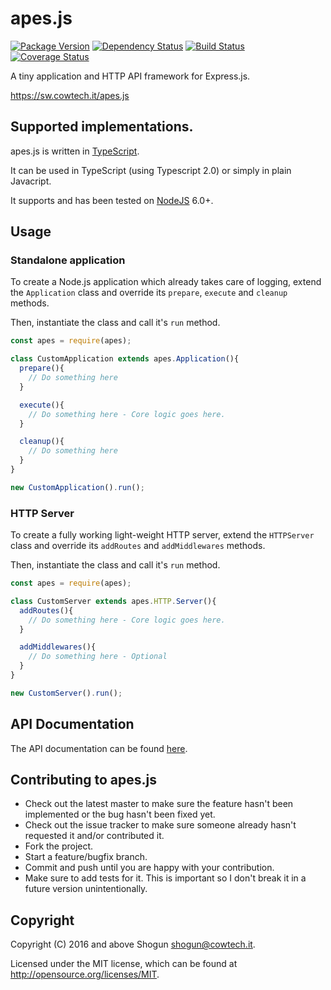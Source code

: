 # apes.js

[![Package Version](https://badge.fury.io/js/apes.js.png)](http://badge.fury.io/js/apes.js)
[![Dependency Status](https://gemnasium.com/ShogunPanda/apes.js.png?travis)](https://gemnasium.com/ShogunPanda/apes.js)
[![Build Status](https://secure.travis-ci.org/ShogunPanda/apes.js.png?branch=master)](http://travis-ci.org/ShogunPanda/apes.js)
[![Coverage Status](https://coveralls.io/repos/github/ShogunPanda/apes.js/badge.svg?branch=master)](https://coveralls.io/github/ShogunPanda/apes.js?branch=master)

A tiny application and HTTP API framework for Express.js.

https://sw.cowtech.it/apes.js

## Supported implementations.

apes.js is written in [TypeScript](https://typescriptlang.org). 

It can be used in TypeScript (using Typescript 2.0) or simply in plain Javacript.

It supports and has been tested on [NodeJS](http://nodejs.org) 6.0+.

## Usage

### Standalone application

To create a Node.js application which already takes care of logging, extend the `Application` class and override its `prepare`, `execute` and `cleanup` methods.

Then, instantiate the class and call it's `run` method.
 
```javascript
const apes = require(apes);

class CustomApplication extends apes.Application(){
  prepare(){
    // Do something here
  }

  execute(){
    // Do something here - Core logic goes here.
  }

  cleanup(){
    // Do something here
  }
}

new CustomApplication().run();
```

### HTTP Server

To create a fully working light-weight HTTP server, extend the `HTTPServer` class and override its `addRoutes` and `addMiddlewares` methods.

Then, instantiate the class and call it's `run` method.

```javascript
const apes = require(apes);

class CustomServer extends apes.HTTP.Server(){
  addRoutes(){
    // Do something here - Core logic goes here.
  }

  addMiddlewares(){
    // Do something here - Optional
  }
}

new CustomServer().run();
```

## API Documentation

The API documentation can be found [here](https://shogunpanda.github.io/apes.js).

## Contributing to apes.js

* Check out the latest master to make sure the feature hasn't been implemented or the bug hasn't been fixed yet.
* Check out the issue tracker to make sure someone already hasn't requested it and/or contributed it.
* Fork the project.
* Start a feature/bugfix branch.
* Commit and push until you are happy with your contribution.
* Make sure to add tests for it. This is important so I don't break it in a future version unintentionally.

## Copyright

Copyright (C) 2016 and above Shogun <shogun@cowtech.it>.

Licensed under the MIT license, which can be found at http://opensource.org/licenses/MIT.
